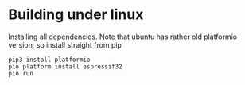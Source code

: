 # Building under linux

Installing all dependencies. Note that
ubuntu has rather old platformio version, 
so install straight from pip

```
pip3 install platformio
pio platform install espressif32
pio run
```